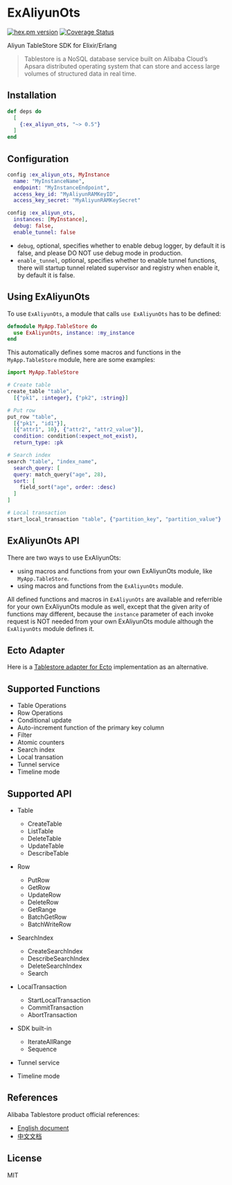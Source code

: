 # ExAliyunOts

[![hex.pm version](https://img.shields.io/hexpm/v/ex_aliyun_ots.svg)](https://hex.pm/packages/ex_aliyun_ots)
[![Coverage Status](https://coveralls.io/repos/github/xinz/ex_aliyun_ots/badge.svg?branch=master)](https://coveralls.io/github/xinz/ex_aliyun_ots?branch=master)

Aliyun TableStore SDK for Elixir/Erlang

> Tablestore is a NoSQL database service built on Alibaba Cloud’s Apsara distributed operating system that can store and access large volumes of structured data in real time.

## Installation

```elixir
def deps do
  [
    {:ex_aliyun_ots, "~> 0.5"}
  ]
end
```

## Configuration

```elixir
config :ex_aliyun_ots, MyInstance
  name: "MyInstanceName",
  endpoint: "MyInstanceEndpoint",
  access_key_id: "MyAliyunRAMKeyID",
  access_key_secret: "MyAliyunRAMKeySecret"

config :ex_aliyun_ots,
  instances: [MyInstance],
  debug: false,
  enable_tunnel: false
```

* `debug`, optional, specifies whether to enable debug logger, by default it is false, and please DO NOT use debug mode in production.
* `enable_tunnel`, optional, specifies whether to enable tunnel functions, there will startup tunnel related supervisor and registry when enable it, by default it is false.


## Using ExAliyunOts

To use `ExAliyunOts`, a module that calls `use ExAliyunOts` has to be defined:

```elixir
defmodule MyApp.TableStore do
  use ExAliyunOts, instance: :my_instance
end
```

This automatically defines some macros and functions in the `MyApp.TableStore` module, here are some examples:

```elixir
import MyApp.TableStore

# Create table
create_table "table",
  [{"pk1", :integer}, {"pk2", :string}]

# Put row
put_row "table",
  [{"pk1", "id1"}],
  [{"attr1", 10}, {"attr2", "attr2_value"}],
  condition: condition(:expect_not_exist),
  return_type: :pk

# Search index
search "table", "index_name",
  search_query: [
  query: match_query("age", 28),
  sort: [
    field_sort("age", order: :desc)
  ]
]

# Local transaction
start_local_transaction "table", {"partition_key", "partition_value"}
```

## ExAliyunOts API

There are two ways to use ExAliyunOts:

* using macros and functions from your own ExAliyunOts module, like `MyApp.TableStore`.
* using macros and functions from the `ExAliyunOts` module.

All defined functions and macros in `ExAliyunOts` are available and referrible for your own ExAliyunOts module as well, except that the given arity of functions may different, because the `instance` parameter of each invoke request is NOT needed from your own ExAliyunOts module although the `ExAliyunOts` module defines it.


## Ecto Adapter

Here is a [Tablestore adapter for Ecto](https://hex.pm/packages/ecto_tablestore) implementation as an alternative.

## Supported Functions

* Table Operations
* Row Operations
* Conditional update
* Auto-increment function of the primary key column
* Filter
* Atomic counters
* Search index
* Local transation
* Tunnel service
* Timeline mode

## Supported API


* Table
  * CreateTable
  * ListTable
  * DeleteTable
  * UpdateTable
  * DescribeTable

* Row
  * PutRow
  * GetRow
  * UpdateRow
  * DeleteRow
  * GetRange
  * BatchGetRow
  * BatchWriteRow

* SearchIndex
  * CreateSearchIndex
  * DescribeSearchIndex
  * DeleteSearchIndex
  * Search

* LocalTransaction
  * StartLocalTransaction
  * CommitTransaction
  * AbortTransaction

* SDK built-in
  * IterateAllRange
  * Sequence

* Tunnel service
* Timeline mode

## References

Alibaba Tablestore product official references:

* [English document](https://www.alibabacloud.com/help/doc-detail/27280.htm)
* [中文文档](https://help.aliyun.com/document_detail/27280.html)

## License

MIT
